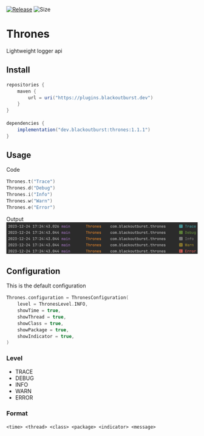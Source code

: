 [![Release](https://img.shields.io/github/release/Blackoutburst/Thrones.svg)](https://github.com/Blackoutburst/Thrones/releases)
![Size](https://img.shields.io/github/repo-size/Blackoutburst/Thrones)

# Thrones
Lightweight logger api

## Install
```gradle
repositories {
    maven {
        url = uri("https://plugins.blackoutburst.dev")
    }
}

dependencies {
    implementation("dev.blackoutburst:thrones:1.1.1")
}
```

## Usage
Code
```kotlin
Thrones.t("Trace")
Thrones.d("Debug")
Thrones.i("Info")
Thrones.w("Warn")
Thrones.e("Error")
```
Output
![./readme/log_output.png](./readme/log_output.png)

## Configuration
This is the default configuration
```kotlin
Thrones.configuration = ThronesConfiguration(
    level = ThronesLevel.INFO,
    showTime = true,
    showThread = true,
    showClass = true,
    showPackage = true,
    showIndicator = true,
)
```

### Level
- TRACE
- DEBUG
- INFO
- WARN
- ERROR

### Format
`<time> <thread> <class> <package> <indicator> <message>`
